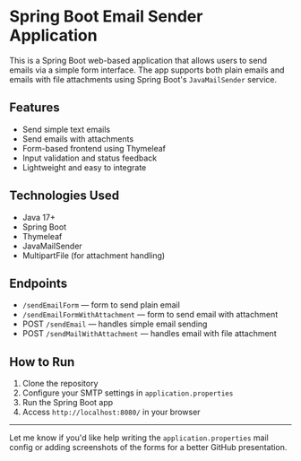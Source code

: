 # Spring Boot Email Sender Application

This is a Spring Boot web-based application that allows users to send emails via a simple form interface. The app supports both plain emails and emails with file attachments using Spring Boot's `JavaMailSender` service.

## Features
- Send simple text emails
- Send emails with attachments
- Form-based frontend using Thymeleaf
- Input validation and status feedback
- Lightweight and easy to integrate

## Technologies Used
- Java 17+
- Spring Boot
- Thymeleaf
- JavaMailSender
- MultipartFile (for attachment handling)

## Endpoints
- `/sendEmailForm` — form to send plain email
- `/sendEmailFormWithAttachment` — form to send email with attachment
- POST `/sendEmail` — handles simple email sending
- POST `/sendMailWithAttachment` — handles email with file attachment

## How to Run
1. Clone the repository
2. Configure your SMTP settings in `application.properties`
3. Run the Spring Boot app
4. Access `http://localhost:8080/` in your browser

---

Let me know if you'd like help writing the `application.properties` mail config or adding screenshots of the forms for a better GitHub presentation.
